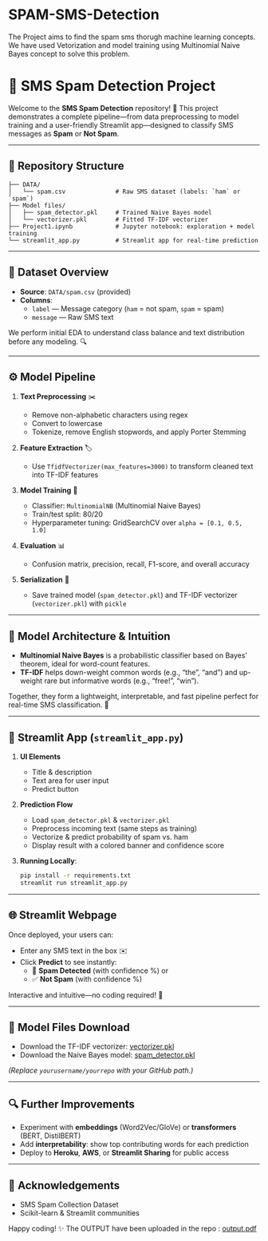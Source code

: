 # SPAM-SMS-Detection
The Project aims to find the spam sms thorugh machine learning concepts. We have used Vetorization and model training using Multinomial Naive Bayes concept to solve this problem.

# 📱 SMS Spam Detection Project

Welcome to the **SMS Spam Detection** repository! 🚀 This project demonstrates a complete pipeline—from data preprocessing to model training and a user-friendly Streamlit app—designed to classify SMS messages as **Spam** or **Not Spam**.

---

## 📂 Repository Structure

```
├── DATA/
│   └── spam.csv              # Raw SMS dataset (labels: `ham` or `spam`)
├── Model files/
│   ├── spam_detector.pkl     # Trained Naive Bayes model
│   └── vectorizer.pkl        # Fitted TF-IDF vectorizer
├── Project1.ipynb            # Jupyter notebook: exploration + model training
└── streamlit_app.py          # Streamlit app for real-time prediction
```

---

## 📝 Dataset Overview

- **Source**: `DATA/spam.csv` (provided)  
- **Columns**:  
  - `label` — Message category (`ham` = not spam, `spam` = spam)  
  - `message` — Raw SMS text

We perform initial EDA to understand class balance and text distribution before any modeling. 🔍

---

## ⚙️ Model Pipeline

1. **Text Preprocessing** ✂️
   - Remove non-alphabetic characters using regex  
   - Convert to lowercase  
   - Tokenize, remove English stopwords, and apply Porter Stemming

2. **Feature Extraction** 🏷️
   - Use `TfidfVectorizer(max_features=3000)` to transform cleaned text into TF-IDF features

3. **Model Training** 🤖
   - Classifier: `MultinomialNB` (Multinomial Naive Bayes)  
   - Train/test split: 80/20  
   - Hyperparameter tuning: GridSearchCV over `alpha = [0.1, 0.5, 1.0]`

4. **Evaluation** 📊
   - Confusion matrix, precision, recall, F1-score, and overall accuracy

5. **Serialization** 💾
   - Save trained model (`spam_detector.pkl`) and TF-IDF vectorizer (`vectorizer.pkl`) with `pickle`

---

## 🤖 Model Architecture & Intuition

- **Multinomial Naive Bayes** is a probabilistic classifier based on Bayes’ theorem, ideal for word-count features.  
- **TF-IDF** helps down-weight common words (e.g., “the”, “and”) and up-weight rare but informative words (e.g., “free!”, “win”).

Together, they form a lightweight, interpretable, and fast pipeline perfect for real-time SMS classification. 🎯

---

## 🚀 Streamlit App (`streamlit_app.py`)

1. **UI Elements**
   - Title & description  
   - Text area for user input  
   - Predict button

2. **Prediction Flow**
   - Load `spam_detector.pkl` & `vectorizer.pkl`
   - Preprocess incoming text (same steps as training)  
   - Vectorize & predict probability of spam vs. ham  
   - Display result with a colored banner and confidence score

3. **Running Locally**:
   ```bash
   pip install -r requirements.txt
   streamlit run streamlit_app.py
   ```

---

## 🌐 Streamlit Webpage

Once deployed, your users can:

- Enter any SMS text in the box ✉️
- Click **Predict** to see instantly:
  - 🚨 **Spam Detected** (with confidence %) or
  - ✅ **Not Spam** (with confidence %)

Interactive and intuitive—no coding required! 🎉

---

## 💾 Model Files Download

- Download the TF-IDF vectorizer: [vectorizer.pkl](Model%20files/vectorizer.pkl)
- Download the Naive Bayes model: [spam_detector.pkl](Model%20files/spam_detector.pkl)

*(Replace `yourusername/yourrepo` with your GitHub path.)*

---

## 🔍 Further Improvements

- Experiment with **embeddings** (Word2Vec/GloVe) or **transformers** (BERT, DistilBERT)  
- Add **interpretability**: show top contributing words for each prediction  
- Deploy to **Heroku**, **AWS**, or **Streamlit Sharing** for public access

---

## 📖 Acknowledgements

- SMS Spam Collection Dataset  
- Scikit-learn & Streamlit communities

Happy coding! ✨
The OUTPUT have been uploaded in the repo : [output.pdf](output.pdf)

